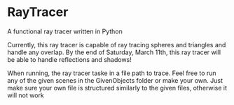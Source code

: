 # RayTracer
A functional ray tracer written in Python

Currently, this ray tracer is capable of ray tracing spheres and triangles and handle any overlap.
By the end of Saturday, March 11th, this ray tracer will be able to handle reflections and shadows!

When running, the ray tracer taske in a file path to trace. Feel free to run any of the given scenes in the GivenObjects folder or make your own. Just make sure your own file is structured similarly to the given files, otherwise it will not work
